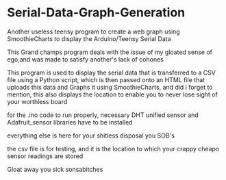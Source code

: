 # Serial-Data-Graph-Generation
Another useless teensy program to create a web graph using SmoothieCharts to display the Arduino/Teensy Serial Data

This Grand champs program deals with the issue of my gloated sense of ego,and was made to satisfy another's lack of cohones

This program is used to display the serial data that is transferred to a CSV file using a Python script, which is then passed onto an HTML file that uploads this data and Graphs it using SmoothieCharts, and did i forget to mention, this also displays the location to enable you to never lose sight of your worthless board

for the .ino code to run properly, necessary DHT unified sensor and Adafruit_sensor libraries have to be installed

everything else is here for your shitless disposal you SOB's

the csv file is for testing, and it is the location to which your crappy cheapo sensor readings are stored

Gloat away you sick sonsabitches
